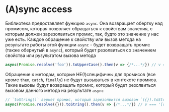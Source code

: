 # (A)sync access

Библиотека предоставляет функцию `async`. Она возвращает обертку над промисом,
которая позволяет обращаться к свойствам значения,
с которым должен зарезолвиться промис, так, будто это значение у нас уже есть.
Каждое обращение к свойству или вызов метода на результате работы этой функции `async` -
будет возвращать промис (также обернутый в `async`), который будет резолвиться со значением свойства или
рузультатом вызова метода

```ts
async(Promise.resolve('foo')).toUpperCase().then(v => {/*...*/}) // v === 'FOO'
```

Обращение к методам, которые НЕ(!)специфичны для промисов (все кроме `then`, `catch`, `finally`)
не будут вызываться в контексте промиса. Такие вызовы будут возвращать промис, который будет резолвиться
вызовом данного метода на результате `async`

```ts
// `toString()` вернет промис, который зарезолвится вызовом `({}).toString()`
async(Promise.resolve({})).toString().then(v => {/*...*/}) // v === '[object Object]'
```
